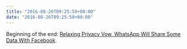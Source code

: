 ```yaml
---
title: "2016-08-26T09:25:50+00:00"
date: "2016-08-26T09:25:50+00:00"
---
```


Beginning of the end: [Relaxing Privacy Vow, WhatsApp Will Share Some Data With Facebook](https://www.nytimes.com/2016/08/26/technology/relaxing-privacy-vow-whatsapp-to-share-some-data-with-facebook.html).
